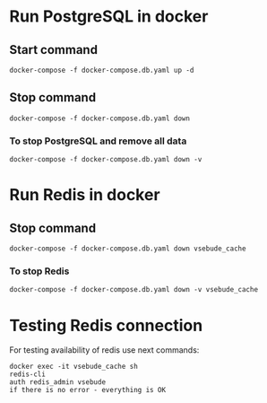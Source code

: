 # Run PostgreSQL in docker

## Start command

```
docker-compose -f docker-compose.db.yaml up -d
```

## Stop command

```
docker-compose -f docker-compose.db.yaml down
```

### To stop PostgreSQL and remove all data

```
docker-compose -f docker-compose.db.yaml down -v
```

# Run Redis in docker

## Stop command

```
docker-compose -f docker-compose.db.yaml down vsebude_cache
```

### To stop Redis

```
docker-compose -f docker-compose.db.yaml down -v vsebude_cache
```

# Testing Redis connection

For testing availability of redis use next commands:

```
docker exec -it vsebude_cache sh
redis-cli
auth redis_admin vsebude
if there is no error - everything is OK
```
